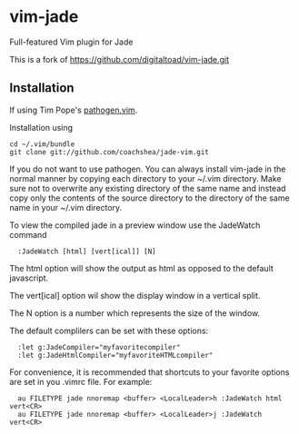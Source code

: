 # vim-jade #

Full-featured Vim plugin for Jade

This is a fork of https://github.com/digitaltoad/vim-jade.git

Installation
------------

If using Tim Pope's [pathogen.vim](https://github.com/tpope/vim-pathogen).

Installation using

    cd ~/.vim/bundle
    git clone git://github.com/coachshea/jade-vim.git

If you do not want to use pathogen.  You can always install vim-jade in the 
normal manner by copying each directory to your ~/.vim directory.  Make sure 
not to overwrite any existing directory of the same name and instead copy only 
the contents of the source directory to the directory of the same name in your 
~/.vim directory.

To view the compiled jade in a preview window use the JadeWatch command

```
  :JadeWatch [html] [vert[ical]] [N]
```
The html option will show the output as html as opposed to the default javascript.

The vert[ical] option wil show the display window in a vertical split.

The N option is a number which represents the size of the window.

The default complilers can be set with these options:

```
  :let g:JadeCompiler="myfavoritecompiler"
  :let g:JadeHtmlCompiler="myfavoriteHTMLcompiler"
```
For convenience, it is recommended that shortcuts to your favorite options are set in you .vimrc file.
For example:
```
  au FILETYPE jade nnoremap <buffer> <LocalLeader>h :JadeWatch html vert<CR>
  au FILETYPE jade nnoremap <buffer> <LocalLeader>j :JadeWatch vert<CR>
```

